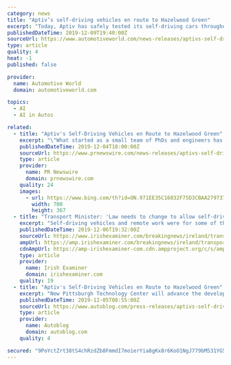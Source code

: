 ```yaml
---
category: news
title: "Aptiv’s self-driving vehicles en route to Hazelwood Green"
excerpt: "Today, Aptiv has safely tested its self-driving cars throughout Pittsburgh for over six years. “Aptiv is committed to advancing mobility with safer roads, reduced congestion, and better access to transportation,” said Karl Iagnemma, president of Aptiv Autonomous Mobility. “What started as a small team of PhDs and engineers has grown ..."
publishedDateTime: 2019-12-09T19:40:00Z
sourceUrl: https://www.automotiveworld.com/news-releases/aptivs-self-driving-vehicles-en-route-to-hazelwood-green/
type: article
quality: 4
heat: -1
published: false

provider:
  name: Automotive World
  domain: automotiveworld.com

topics:
  - AI
  - AI in Autos

related:
  - title: "Aptiv's Self-Driving Vehicles en Route to Hazelwood Green"
    excerpt: "\"What started as a small team of PhDs and engineers has grown globally to 700 experts leading the world's development of technology that will power self-driving vehicles. We're proud to be a part of Pittsburgh, a city with incredible talent and a legacy in engineering – from its history in industrial manufacturing, to its current standing as ..."
    publishedDateTime: 2019-12-04T18:00:00Z
    sourceUrl: https://www.prnewswire.com/news-releases/aptivs-self-driving-vehicles-en-route-to-hazelwood-green-300969351.html
    type: article
    provider:
      name: PR Newswire
      domain: prnewswire.com
    quality: 24
    images:
      - url: https://www.bing.com/th?id=ON.971EE35C16032F75D3CBAA279737A992
        width: 700
        height: 367
  - title: "Transport Minister: 'Law needs to change to allow self-driving vehicles on roads'"
    excerpt: "Self-driving vehicles and remote work were for some of the proposals discussed by Cabinet for a future job strategy. Transport Minister Shane Ross said the law needed to be changed in order to allow the trial of self-driving driven cars on Irish roads."
    publishedDateTime: 2019-12-06T19:32:00Z
    sourceUrl: https://www.irishexaminer.com/breakingnews/ireland/transport-minister-law-needs-to-change-to-allow-self-driving-vehicles-on-roads-968961.html
    ampUrl: https://amp.irishexaminer.com/breakingnews/ireland/transport-minister-law-needs-to-change-to-allow-self-driving-vehicles-on-roads-968961.html
    cdnAmpUrl: https://amp-irishexaminer-com.cdn.ampproject.org/c/s/amp.irishexaminer.com/breakingnews/ireland/transport-minister-law-needs-to-change-to-allow-self-driving-vehicles-on-roads-968961.html
    type: article
    provider:
      name: Irish Examiner
      domain: irishexaminer.com
    quality: 19
  - title: "Aptiv's Self-Driving Vehicles en Route to Hazelwood Green"
    excerpt: "New Pittsburgh Technology Center will advance the development of autonomous technology for self-driving cars PITTSBURGH, Dec. 4, 2019 /PRNewswire/ -- Aptiv PLC (NYSE: APTV), a global technology company enabling the future of mobility, announced today that its Pittsburgh Technology Center will relocate to new offices at Mill 19 in Hazelwood Green."
    publishedDateTime: 2019-12-05T08:55:00Z
    sourceUrl: https://www.autoblog.com/press-releases/aptivs-self-driving-vehicles-en-route-to-hazelwood-green_21394/
    type: article
    provider:
      name: Autoblog
      domain: autoblog.com
    quality: 4

secured: "9PoYctZrt38tS4chRzdZb8FmmdI7moierYia8gKx8r6KoO1NgJ779bM531YG5o1Elcu66u2nM++eJIYdUGPLV6ab3lXoNyBy3bZP8CC9jFE9R77fy1RI4tHxQPMRSQcTLNMztRuuy0d7BmknFUN97HDjhyw+HNnatrp7gWrlPnS458zAC/lYdW+wpeBXkaCKe+XXZHfzI3l2mONSz3zuj2f6oCfszwmDx5FnhvMGWKi9f7ZclabPci51kTqWnBx8f4ZyW1y8IRZmalZeS5pl0Q==;PTm2lFOISr0OZQ3MlJNsDA=="
---
```



